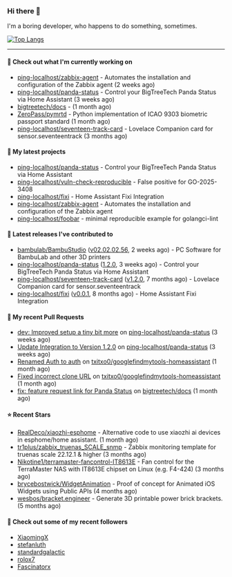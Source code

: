 ### Hi there 👋

I'm a boring developer, who happens to do something, sometimes.

[![Top Langs](https://github-readme-stats.vercel.app/api/top-langs/?username=ping-localhost&langs_count=8&theme=dracula&layout=compact)](https://github.com/anuraghazra/github-readme-stats)

---
#### 👷 Check out what I'm currently working on

- [ping-localhost/zabbix-agent](https://github.com/ping-localhost/zabbix-agent) - Automates the installation and configuration of the Zabbix agent (2 weeks ago)
- [ping-localhost/panda-status](https://github.com/ping-localhost/panda-status) - Control your BigTreeTech Panda Status via Home Assistant (3 weeks ago)
- [bigtreetech/docs](https://github.com/bigtreetech/docs) -  (1 month ago)
- [ZeroPass/pymrtd](https://github.com/ZeroPass/pymrtd) - Python implementation of ICAO 9303 biometric passport standard (1 month ago)
- [ping-localhost/seventeen-track-card](https://github.com/ping-localhost/seventeen-track-card) - Lovelace Companion card for sensor.seventeentrack (3 months ago)



#### 🌱 My latest projects

- [ping-localhost/panda-status](https://github.com/ping-localhost/panda-status) - Control your BigTreeTech Panda Status via Home Assistant
- [ping-localhost/vuln-check-reproducible](https://github.com/ping-localhost/vuln-check-reproducible) - False positive for GO-2025-3408
- [ping-localhost/fixi](https://github.com/ping-localhost/fixi) - Home Assistant Fixi Integration
- [ping-localhost/zabbix-agent](https://github.com/ping-localhost/zabbix-agent) - Automates the installation and configuration of the Zabbix agent
- [ping-localhost/foobar](https://github.com/ping-localhost/foobar) - minimal reproducible example for golangci-lint



#### 🔭 Latest releases I've contributed to

- [bambulab/BambuStudio](https://github.com/bambulab/BambuStudio) ([v02.02.02.56](https://github.com/bambulab/BambuStudio/releases/tag/v02.02.02.56), 2 weeks ago) - PC Software for BambuLab and other 3D printers
- [ping-localhost/panda-status](https://github.com/ping-localhost/panda-status) ([1.2.0](https://github.com/ping-localhost/panda-status/releases/tag/1.2.0), 3 weeks ago) - Control your BigTreeTech Panda Status via Home Assistant
- [ping-localhost/seventeen-track-card](https://github.com/ping-localhost/seventeen-track-card) ([v1.2.0](https://github.com/ping-localhost/seventeen-track-card/releases/tag/v1.2.0), 7 months ago) - Lovelace Companion card for sensor.seventeentrack
- [ping-localhost/fixi](https://github.com/ping-localhost/fixi) ([v0.0.1](https://github.com/ping-localhost/fixi/releases/tag/v0.0.1), 8 months ago) - Home Assistant Fixi Integration



#### 🔨 My recent Pull Requests

- [dev: Improved setup a tiny bit more](https://github.com/ping-localhost/panda-status/pull/6) on [ping-localhost/panda-status](https://github.com/ping-localhost/panda-status) (3 weeks ago)
- [Update Integration to Version 1.2.0](https://github.com/ping-localhost/panda-status/pull/4) on [ping-localhost/panda-status](https://github.com/ping-localhost/panda-status) (3 weeks ago)
- [Renamed Auth to auth](https://github.com/txitxo0/googlefindmytools-homeassistant/pull/15) on [txitxo0/googlefindmytools-homeassistant](https://github.com/txitxo0/googlefindmytools-homeassistant) (1 month ago)
- [Fixed incorrect clone URL](https://github.com/txitxo0/googlefindmytools-homeassistant/pull/14) on [txitxo0/googlefindmytools-homeassistant](https://github.com/txitxo0/googlefindmytools-homeassistant) (1 month ago)
- [fix: feature request link for Panda Status](https://github.com/bigtreetech/docs/pull/74) on [bigtreetech/docs](https://github.com/bigtreetech/docs) (1 month ago)



#### ⭐ Recent Stars

- [RealDeco/xiaozhi-esphome](https://github.com/RealDeco/xiaozhi-esphome) - Alternative code to use xiaozhi ai devices in esphome/home assistant. (1 month ago)
- [tr1plus/zabbix_truenas_SCALE_snmp](https://github.com/tr1plus/zabbix_truenas_SCALE_snmp) - Zabbix monitoring template for truenas scale 22.12.1 &amp; higher (3 months ago)
- [Nikotine1/terramaster-fancontrol-IT8613E](https://github.com/Nikotine1/terramaster-fancontrol-IT8613E) - Fan control for the TerraMaster NAS with IT8613E chipset on Linux (e.g. F4-424) (3 months ago)
- [brycebostwick/WidgetAnimation](https://github.com/brycebostwick/WidgetAnimation) - Proof of concept for Animated iOS Widgets using Public APIs (4 months ago)
- [wesbos/bracket.engineer](https://github.com/wesbos/bracket.engineer) - Generate 3D printable power brick brackets. (5 months ago)



#### 👯 Check out some of my recent followers

- [XiaomingX](https://github.com/XiaomingX)
- [stefanluth](https://github.com/stefanluth)
- [standardgalactic](https://github.com/standardgalactic)
- [rolox7](https://github.com/rolox7)
- [Fascinatorx](https://github.com/Fascinatorx)

